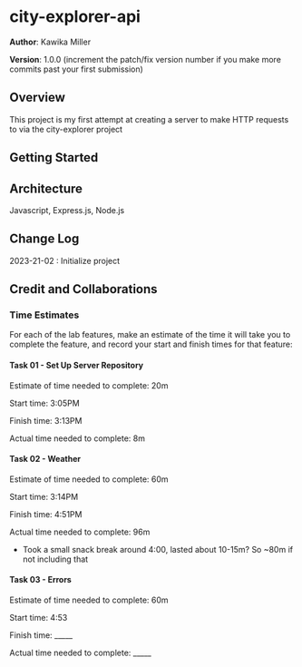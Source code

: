 # city-explorer-api

**Author**: Kawika Miller

**Version**: 1.0.0 (increment the patch/fix version number if you make more commits past your first submission)

## Overview
This project is my first attempt at creating a server to make HTTP requests to via the city-explorer project

## Getting Started
<!-- What are the steps that a user must take in order to build this app on their own machine and get it running? -->

## Architecture
Javascript, Express.js, Node.js

## Change Log
2023-21-02 : Initialize project

## Credit and Collaborations
<!-- Give credit (and a link) to other people or resources that helped you build this application. -->

### Time Estimates

For each of the lab features, make an estimate of the time it will take you to complete the feature, and record your start and finish times for that feature:

#### Task 01 - Set Up Server Repository

Estimate of time needed to complete: 20m

Start time: 3:05PM

Finish time: 3:13PM

Actual time needed to complete: 8m

#### Task 02 - Weather

Estimate of time needed to complete: 60m

Start time: 3:14PM

Finish time: 4:51PM

Actual time needed to complete: 96m

* Took a small snack break around 4:00, lasted about 10-15m? So ~80m if not including that 

#### Task 03 - Errors

Estimate of time needed to complete: 60m

Start time: 4:53

Finish time: _____

Actual time needed to complete: _____
